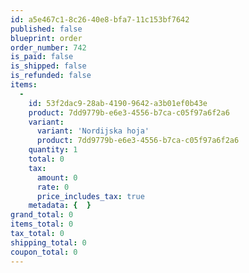 ```yaml
---
id: a5e467c1-8c26-40e8-bfa7-11c153bf7642
published: false
blueprint: order
order_number: 742
is_paid: false
is_shipped: false
is_refunded: false
items:
  -
    id: 53f2dac9-28ab-4190-9642-a3b01ef0b43e
    product: 7dd9779b-e6e3-4556-b7ca-c05f97a6f2a6
    variant:
      variant: 'Nordijska hoja'
      product: 7dd9779b-e6e3-4556-b7ca-c05f97a6f2a6
    quantity: 1
    total: 0
    tax:
      amount: 0
      rate: 0
      price_includes_tax: true
    metadata: {  }
grand_total: 0
items_total: 0
tax_total: 0
shipping_total: 0
coupon_total: 0
---
```

